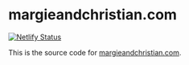 # margieandchristian.com

[![Netlify Status](https://api.netlify.com/api/v1/badges/7d9cfc06-e060-4be6-955d-624d9a3c7f24/deploy-status)](https://app.netlify.com/sites/margieandchristian/deploys)

This is the source code for [margieandchristian.com](//margieandchristian.com).
